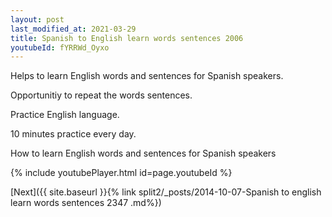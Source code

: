 ```yaml
---
layout: post
last_modified_at: 2021-03-29
title: Spanish to English learn words sentences 2006 
youtubeId: fYRRWd_Oyxo
---
```

 
 
Helps to learn English words and sentences for Spanish speakers.

Opportunitiy to repeat the words sentences. 

Practice English language. 
 
10 minutes practice every day. 
 
How to learn English words and sentences for Spanish speakers 
 
{% include youtubePlayer.html id=page.youtubeId %}
 
 
[Next]({{ site.baseurl }}{% link  split2/_posts/2014-10-07-Spanish to english learn words sentences 2347 .md%})
 
